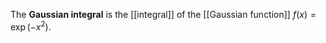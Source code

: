 The **Gaussian integral** is the [[integral]] of the [[Gaussian function]] $f(x) = \exp\left(-x^2\right)$.